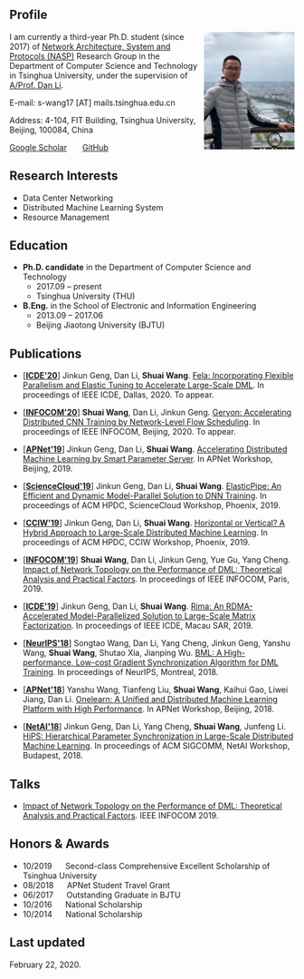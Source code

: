 ## Profile
<img align="right" img width="160" src="shuai.jpg"/>

I am currently a third-year Ph.D. student (since 2017) of [Network Architecture, System and Protocols (NASP)](https://nasp.cs.tsinghua.edu.cn/) Research Group in the Department of Computer Science and Technology in Tsinghua University, under the supervision of [A/Prof. Dan Li](https://nasp.cs.tsinghua.edu.cn/lidan.html).

E-mail: s-wang17 [AT] mails.tsinghua.edu.cn

Address: 4-104, FIT Building, Tsinghua University, Beijing, 100084, China

[Google Scholar](https://scholar.google.com/citations?hl=en&user=Yo0BTHMAAAAJ)&nbsp;&nbsp;&nbsp;&nbsp;&nbsp;&nbsp;
[GitHub](https://github.com/wangshuaizs)


## Research Interests
- Data Center Networking
- Distributed Machine Learning System
- Resource Management


## Education

- **Ph.D. candidate** in the Department of Computer Science and Technology
    - 2017.09 – present
    - Tsinghua University (THU)
- **B.Eng.** in the School of Electronic and Information Engineering
    - 2013.09 – 2017.06
    - Beijing Jiaotong University (BJTU)


## Publications

- [[**ICDE'20**](https://www.utdallas.edu/icde/)] Jinkun Geng, Dan Li, **Shuai Wang**. [Fela: Incorporating Flexible Parallelism and Elastic Tuning to Accelerate Large-Scale DML](https://wangshuaizs.github.io/). In proceedings of IEEE ICDE, Dallas, 2020. To appear.

- [[**INFOCOM'20**](https://infocom2020.ieee-infocom.org/)] **Shuai Wang**, Dan Li, Jinkun Geng. [Geryon: Accelerating Distributed CNN Training by Network-Level Flow Scheduling](https://wangshuaizs.github.io/). In proceedings of IEEE INFOCOM, Beijing, 2020. To appear.

- [[**APNet'19**](https://conferences.sigcomm.org/events/apnet2019/index.html)] Jinkun Geng, Dan Li, **Shuai Wang**. [Accelerating Distributed Machine Learning by Smart Parameter Server](https://cloud.tsinghua.edu.cn/f/6501e02e49314ca7b09e/?dl=1). In APNet Workshop, Beijing, 2019.

- [[**ScienceCloud'19**]](https://sites.google.com/view/sciencecloud2019) Jinkun Geng, Dan Li, **Shuai Wang**. [ElasticPipe: An Efficient and Dynamic Model-Parallel Solution to DNN Training](https://cloud.tsinghua.edu.cn/f/76fc7fb44cac47209f1f/?dl=1). In proceedings of ACM HPDC, ScienceCloud Workshop, Phoenix, 2019.

- [[**CCIW'19**]](https://cciw.github.io/) Jinkun Geng, Dan Li, **Shuai Wang**. [Horizontal or Vertical? A Hybrid Approach to Large-Scale Distributed Machine Learning](https://cloud.tsinghua.edu.cn/f/dbb5716065a542d6bc51/?dl=1). In proceedings of ACM HPDC, CCIW Workshop, Phoenix, 2019.

- [[**INFOCOM'19**](https://infocom2019.ieee-infocom.org/)] **Shuai Wang**, Dan Li, Jinkun Geng, Yue Gu, Yang Cheng. [Impact of Network Topology on the Performance of DML: Theoretical Analysis and Practical Factors](https://cloud.tsinghua.edu.cn/f/a7a46b3b32e9460b9e82/?dl=1). In proceedings of IEEE INFOCOM, Paris, 2019.

- [[**ICDE'19**](http://conferences.cis.umac.mo/icde2019/)] Jinkun Geng, Dan Li, **Shuai Wang**. [Rima: An RDMA-Accelerated Model-Parallelized Solution to Large-Scale Matrix Factorization](https://cloud.tsinghua.edu.cn/f/2745e3b11fac4019a532/?dl=1). In proceedings of IEEE ICDE, Macau SAR, 2019.

- [[**NeurIPS'18**](https://nips.cc/Conferences/2018)] Songtao Wang, Dan Li, Yang Cheng, Jinkun Geng, Yanshu Wang, **Shuai Wang**, Shutao Xia, Jianping Wu. [BML: A High-performance, Low-cost Gradient Synchronization Algorithm for DML Training](https://cloud.tsinghua.edu.cn/f/534ace22e81740c8b685/?dl=1). In proceedings of NeurIPS, Montreal, 2018.

- [[**APNet'18**](https://conferences.sigcomm.org/events/apnet2018/index.html)] Yanshu Wang, Tianfeng Liu, **Shuai Wang**, Kaihui Gao, Liwei Jiang, Dan Li. [Onelearn: A Unified and Distributed Machine Learning Platform with High Performance](https://cloud.tsinghua.edu.cn/f/fe8544cca3e24a33b465/?dl=1). In APNet Workshop, Beijing, 2018.

- [[**NetAI'18**](https://conferences.sigcomm.org/sigcomm/2018/workshop-netaim.html)] Jinkun Geng, Dan Li, Yang Cheng, **Shuai Wang**, Junfeng Li. [HiPS: Hierarchical Parameter Synchronization in Large-Scale Distributed Machine Learning](https://cloud.tsinghua.edu.cn/f/ec37893420db4af1a3c7/?dl=1). In proceedings of ACM SIGCOMM, NetAI Workshop, Budapest, 2018.


## Talks

- [Impact of Network Topology on the Performance of DML: Theoretical Analysis and Practical Factors](https://cloud.tsinghua.edu.cn/f/3e320b43d5af4e0fb59d/?dl=1). IEEE INFOCOM 2019.


## Honors & Awards

- 10/2019&nbsp;&nbsp;&nbsp;&nbsp;&nbsp; Second-class Comprehensive Excellent Scholarship of Tsinghua University
- 08/2018&nbsp;&nbsp;&nbsp;&nbsp;&nbsp; APNet Student Travel Grant
- 06/2017&nbsp;&nbsp;&nbsp;&nbsp;&nbsp; Outstanding Graduate in BJTU
- 10/2016&nbsp;&nbsp;&nbsp;&nbsp;&nbsp; National Scholarship
- 10/2014&nbsp;&nbsp;&nbsp;&nbsp;&nbsp; National Scholarship


## Last updated
February 22, 2020.


<br/>
<center>
    <script type='text/javascript' id='clustrmaps' src='//cdn.clustrmaps.com/map_v2.js?cl=ffffff&w=300&t=tt&d=200oA3lQralEswP0erwgH0BFEqTwC3nWky-HuBb_lkc&co=2d78ad&cmo=3acc3a&cmn=ff5353&ct=ffffff'></script>
  <!-- /a -->
</center>
